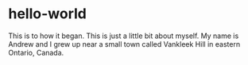 # hello-world
This is to how it began.
This is just a little bit about myself. My name is Andrew and I grew up near a small town called Vankleek Hill in eastern Ontario, Canada.
